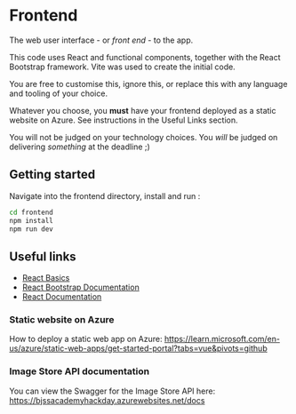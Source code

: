 # Frontend

The web user interface - or _front end_ - to the app.

This code uses React and functional components, together with the React Bootstrap framework. Vite was used to create the initial code.

You are free to customise this, ignore this, or replace this with any language and tooling of your choice.

Whatever you choose, you **must** have your frontend deployed as a static website on Azure. See instructions in the Useful Links section.

You will not be judged on your technology choices. You _will_ be judged on delivering _something_ at the deadline ;)

## Getting started

Navigate into the frontend directory, install and run :

```bash
cd frontend
npm install
npm run dev
```

## Useful links

- [React Basics](https://github.com/bjssacademy/react-basics)
- [React Bootstrap Documentation](https://react-bootstrap.netlify.app/)
- [React Documentation](https://react.dev)

### Static website on Azure

How to deploy a static web app on Azure: https://learn.microsoft.com/en-us/azure/static-web-apps/get-started-portal?tabs=vue&pivots=github

### Image Store API documentation

You can view the Swagger for the Image Store API here: https://bjssacademyhackday.azurewebsites.net/docs
